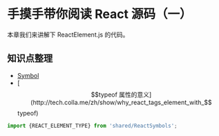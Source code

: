 # 手摸手带你阅读 React 源码（一）

本章我们来讲解下 ReactElement.js 的代码。

## 知识点整理

* [Symbol](http://es6.ruanyifeng.com/#docs/symbol)
* [$$typeof 属性的意义](http://tech.colla.me/zh/show/why_react_tags_element_with_$$typeof)

```js
import {REACT_ELEMENT_TYPE} from 'shared/ReactSymbols';
```

